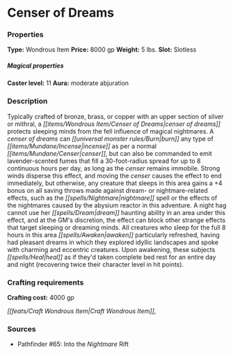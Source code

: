 ﻿---
Title: "Censer of Dreams"
Type: "Wondrous Item"
Price: "8000 gp"
Weight: "5 lbs."
Slot: "Slotless"
Caster level: "11"
Aura: "moderate abjuration"
Description: |
  "Typically crafted of bronze, brass, or copper with an upper section of silver or mithral, a _censer of dreams_ protects sleeping minds from the fell influence of magical nightmares. A _censer of dreams_ can burn any type of incense as per a normal censer, but can also be commanded to emit lavender-scented fumes that fill a 30-foot-radius spread for up to 8 continuous hours per day, as long as the censer remains immobile. Strong winds disperse this effect, and moving the censer causes the effect to end immediately, but otherwise, any creature that sleeps in this area gains a +4 bonus on all saving throws made against dream- or nightmare-related effects, such as the _nightmare_ spell or the effects of the nightmares caused by the abysium reactor in this adventure. A night hag cannot use her dream haunting ability in an area under this effect, and at the GM's discretion, the effect can block other strange effects that target sleeping or dreaming minds. All creatures who sleep for the full 8 hours in this area awaken particularly refreshed, having had pleasant dreams in which they explored idyllic landscapes and spoke with charming and eccentric creatures. Upon awakening, these subjects heal as if they'd taken complete bed rest for an entire day and night (recovering twice their character level in hit points)."
Crafting cost: "4000 gp"
Sources: "['Pathfinder #65: Into the Nightmare Rift']"
---

# Censer of Dreams

### Properties

**Type:** Wondrous Item **Price:** 8000 gp **Weight:** 5 lbs. **Slot:** Slotless

##### Magical properties

**Caster level:** 11 **Aura:** moderate abjuration

### Description

Typically crafted of bronze, brass, or copper with an upper section of silver or mithral, a _[[items/Wondrous Item/Censer of Dreams|censer of dreams]]_ protects sleeping minds from the fell influence of magical nightmares. A _censer of dreams_ can _[[universal monster rules/Burn|burn]]_ any type of _[[items/Mundane/Incense|incense]]_ as per a normal _[[items/Mundane/Censer|censer]]_, but can also be commanded to emit lavender-scented fumes that fill a 30-foot-radius spread for up to 8 continuous hours per day, as long as the _censer_ remains immobile. Strong winds disperse this effect, and moving the _censer_ causes the effect to end immediately, but otherwise, any creature that sleeps in this area gains a +4 bonus on all saving throws made against dream- or nightmare-related effects, such as the _[[spells/Nightmare|nightmare]]_ spell or the effects of the nightmares caused by the abysium reactor in this adventure. A night hag cannot use her _[[spells/Dream|dream]]_ haunting ability in an area under this effect, and at the GM's discretion, the effect can block other strange effects that target sleeping or dreaming minds. All creatures who sleep for the full 8 hours in this area _[[spells/Awaken|awaken]]_ particularly refreshed, having had pleasant dreams in which they explored idyllic landscapes and spoke with charming and eccentric creatures. Upon awakening, these subjects _[[spells/Heal|heal]]_ as if they'd taken complete bed rest for an entire day and night (recovering twice their character level in hit points).

### Crafting requirements

**Crafting cost:** 4000 gp

_[[feats/Craft Wondrous Item|Craft Wondrous Item]]_,

### Sources

* Pathfinder #65: Into the _Nightmare_ Rift